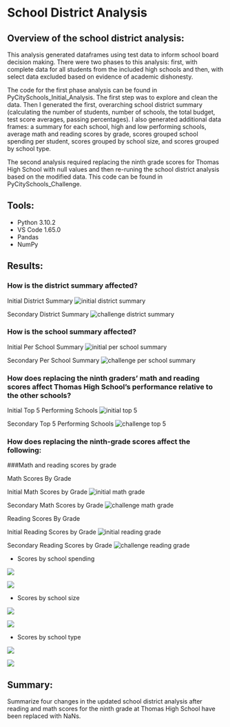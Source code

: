 # School District Analysis
## Overview of the school district analysis: 

This analysis generated dataframes using test data to inform school board decision making. There were two phases to this analysis: first, with complete data for all students from the included high schools and then, with select data excluded based on evidence of academic dishonesty. 

The code for the first phase analysis can be found in PyCitySchools_Initial_Analysis. The first step was to explore and clean the data. Then I generated the first, overarching school district summary (calculating the number of students, number of schools, the total budget, test score averages, passing percentages). I also generated additional data frames: a summary for each school, high and low performing schools, average math and reading scores by grade, scores grouped school spending per student, scores grouped by school size, and scores grouped by school type. 

The second analysis required replacing the ninth grade scores for Thomas High School with null values and then re-runing the school district analysis based on the modified data. This code can be found in PyCitySchools_Challenge. 

## Tools:
* Python 3.10.2
* VS Code 1.65.0
* Pandas
* NumPy

## Results: 

### How is the district summary affected?

Initial District Summary
![initial district summary](/Resources/initial_district_summary.png)

Secondary District Summary 
![challenge district summary](/Resources/challenge_district_summary.png)

### How is the school summary affected?

Initial Per School Summary 
![initial per school summary](/Resources/initial_perschool_summary.png)

Secondary Per School Summary 
![challenge per school summary](/Resources/challenge_perschool_summary.png)

### How does replacing the ninth graders’ math and reading scores affect Thomas High School’s performance relative to the other schools?

Initial Top 5 Performing Schools
![initial top 5](/Resources/initial_top_5.png)

Secondary Top 5 Performing Schools 
![challenge top 5](/Resources/challenge_top_5.png)

### How does replacing the ninth-grade scores affect the following:

###Math and reading scores by grade

Math Scores By Grade
  
Initial Math Scores by Grade 
![initial math grade](/Resources/init_grade_math.png)

Secondary Math Scores by Grade 
![challenge math grade](/Resources/challenge_grade_math.png)

Reading Scores By Grade

Initial Reading Scores by Grade 
![initial reading grade](/Resources/init_grade_read.png)

Secondary Reading Scores by Grade 
![challenge reading grade](/Resources/challenge_grade_read.png)

* Scores by school spending

![](/Resources/)

![](/Resources/)

* Scores by school size

![](/Resources/)

![](/Resources/)

* Scores by school type

![](/Resources/)

![](/Resources/)

## Summary: 

Summarize four changes in the updated school district analysis after reading and math scores for the ninth grade at Thomas High School have been replaced with NaNs.
